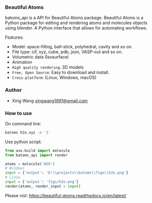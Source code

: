 ### Beautiful Atoms

batoms_api is a API for Beautiful Atoms package. Beautiful Atoms is a Python package for editing and rendering atoms and molecules objects using blender. A Python interface that allows for automating workflows.

Features:

* Model: space-filling, ball-stick, polyhedral, cavity and so on.
* File type: cif, xyz, cube, pdb, json, VASP-out and so on.
* Volumetric data (Isosurface)
* Animation
* ``High quality rendering``:  3D models
* ``Free, Open Source``: Easy to download and install.
* ``Cross-platform``: (Linux, Windows, macOS)



### Author
* Xing Wang  <xingwang1991@gmail.com>

### How to use

On command line:

```bash
batoms h2o.xyz -m '1'
```


Use python script:

```python
from ase.build import molecule
from batoms_api import render

atoms = molecule('H2O')
# Windows
input = {'output': 'D:\\projects\\batoms\\figs\\h2o.png'}
# Linux
input = {'output': 'figs/h2o.png'}
render(atoms, render_input = input)
```

Please vist: https://beautiful-atoms.readthedocs.io/en/latest/
